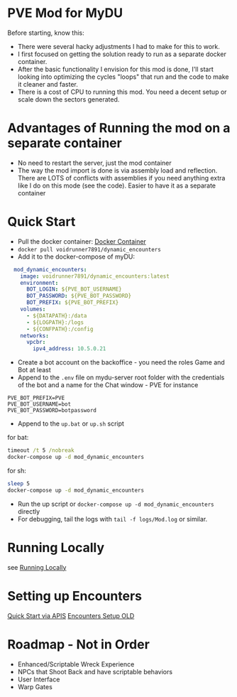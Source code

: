 ﻿# PVE Mod for MyDU

Before starting, know this:
* There were several hacky adjustments I had to make for this to work.
* I first focused on getting the solution ready to run as a separate docker container.
* After the basic functionality I envision for this mod is done, I'll start looking into optimizing the cycles "loops" that run and the code to make it cleaner and faster.
* There is a cost of CPU to running this mod. You need a decent setup or scale down the sectors generated.

# Advantages of Running the mod on a separate container

* No need to restart the server, just the mod container
* The way the mod import is done is via assembly load and reflection. There are LOTS of conflicts with assemblies if you need anything extra like I do on this mode (see the code). Easier to have it as a separate container

# Quick Start

* Pull the docker container: [Docker Container](https://hub.docker.com/repository/docker/voidrunner7891/dynamic_encounters/general)
* `docker pull voidrunner7891/dynamic_encounters`
* Add it to the docker-compose of myDU:
```yaml
  mod_dynamic_encounters:
    image: voidrunner7891/dynamic_encounters:latest
    environment:
      BOT_LOGIN: ${PVE_BOT_USERNAME}
      BOT_PASSWORD: ${PVE_BOT_PASSWORD}
      BOT_PREFIX: ${PVE_BOT_PREFIX}
    volumes:
      - ${DATAPATH}:/data
      - ${LOGPATH}:/logs
      - ${CONFPATH}:/config
    networks:
      vpcbr:
        ipv4_address: 10.5.0.21
```

* Create a bot account on the backoffice - you need the roles Game and Bot at least
* Append to the `.env` file on mydu-server root folder with the credentials of the bot and a name for the Chat window - PVE for instance

```env
PVE_BOT_PREFIX=PVE
PVE_BOT_USERNAME=bot
PVE_BOT_PASSWORD=botpassword
```

* Append to the `up.bat` or `up.sh` script

for bat:
```bat
timeout /t 5 /nobreak
docker-compose up -d mod_dynamic_encounters
```

for sh:
```sh
sleep 5
docker-compose up -d mod_dynamic_encounters
```

* Run the up script or `docker-compose up -d mod_dynamic_encounters` directly
* For debugging, tail the logs with `tail -f logs/Mod.log` or similar.

# Running Locally

see [Running Locally](Documentation/RunningLocally.md)

# Setting up Encounters
[Quick Start via APIS](Documentation/QuickStartApis.md)
[Encounters Setup OLD](Documentation/EncountersSetup.md)

# Roadmap - Not in Order

* Enhanced/Scriptable Wreck Experience
* NPCs that Shoot Back and have scriptable behaviors
* User Interface
* Warp Gates
